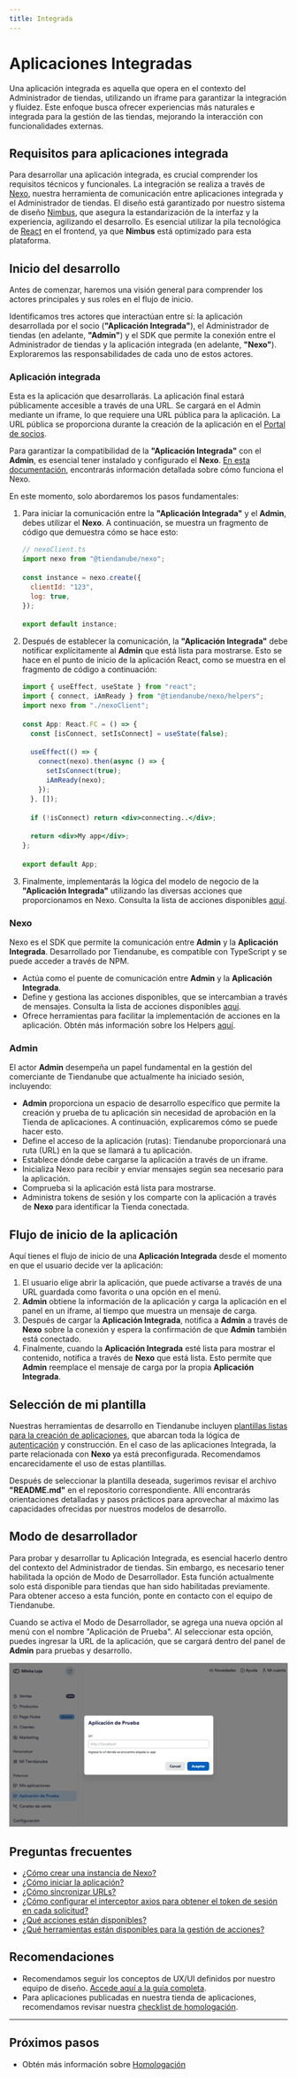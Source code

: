 ```yaml
---
title: Integrada
---
```


# Aplicaciones Integradas

Una aplicación integrada es aquella que opera en el contexto del Administrador de tiendas, utilizando un iframe para garantizar la integración y fluidez. Este enfoque busca ofrecer experiencias más naturales e integrada para la gestión de las tiendas, mejorando la interacción con funcionalidades externas.

## Requisitos para aplicaciones integrada

Para desarrollar una aplicación integrada, es crucial comprender los requisitos técnicos y funcionales. La integración se realiza a través de [Nexo](../developer-tools//nexo.md), nuestra herramienta de comunicación entre aplicaciones integrada y el Administrador de tiendas. El diseño está garantizado por nuestro sistema de diseño [Nimbus](../developer-tools/nimbus.md), que asegura la estandarización de la interfaz y la experiencia, agilizando el desarrollo. Es esencial utilizar la pila tecnológica de [React](https://react.dev) en el frontend, ya que **Nimbus** está optimizado para esta plataforma.

## Inicio del desarrollo

Antes de comenzar, haremos una visión general para comprender los actores principales y sus roles en el flujo de inicio.

Identificamos tres actores que interactúan entre sí: la aplicación desarrollada por el socio (**"Aplicación Integrada"**), el Administrador de tiendas (en adelante, **"Admin"**) y el SDK que permite la conexión entre el Administrador de tiendas y la aplicación integrada (en adelante, **"Nexo"**). Exploraremos las responsabilidades de cada uno de estos actores.

### Aplicación integrada

Esta es la aplicación que desarrollarás. La aplicación final estará públicamente accesible a través de una URL. Se cargará en el Admin mediante un iframe, lo que requiere una URL pública para la aplicación. La URL pública se proporciona durante la creación de la aplicación en el [Portal de socios](https://partners.tiendanube.com).

Para garantizar la compatibilidad de la **"Aplicación Integrada"** con el **Admin**, es esencial tener instalado y configurado el **Nexo**. [En esta documentación](../developer-tools//nexo.md), encontrarás información detallada sobre cómo funciona el Nexo.

En este momento, solo abordaremos los pasos fundamentales:

1. Para iniciar la comunicación entre la **"Aplicación Integrada"** y el **Admin**, debes utilizar el **Nexo**. A continuación, se muestra un fragmento de código que demuestra cómo se hace esto:

   ```jsx
   // nexoClient.ts
   import nexo from "@tiendanube/nexo";

   const instance = nexo.create({
     clientId: "123",
     log: true,
   });

   export default instance;
   ```

2. Después de establecer la comunicación, la **"Aplicación Integrada"** debe notificar explícitamente al **Admin** que está lista para mostrarse. Esto se hace en el punto de inicio de la aplicación React, como se muestra en el fragmento de código a continuación:

   ```jsx
   import { useEffect, useState } from "react";
   import { connect, iAmReady } from "@tiendanube/nexo/helpers";
   import nexo from "./nexoClient";

   const App: React.FC = () => {
     const [isConnect, setIsConnect] = useState(false);

     useEffect(() => {
       connect(nexo).then(async () => {
         setIsConnect(true);
         iAmReady(nexo);
       });
     }, []);

     if (!isConnect) return <div>connecting..</div>;

     return <div>My app</div>;
   };

   export default App;
   ```

3. Finalmente, implementarás la lógica del modelo de negocio de la **"Aplicación Integrada"** utilizando las diversas acciones que proporcionamos en Nexo. Consulta la lista de acciones disponibles [aquí](../developer-tools/nexo.md#actions).

### Nexo

Nexo es el SDK que permite la comunicación entre **Admin** y la **Aplicación Integrada**. Desarrollado por Tiendanube, es compatible con TypeScript y se puede acceder a través de NPM.

- Actúa como el puente de comunicación entre **Admin** y la **Aplicación Integrada**.
- Define y gestiona las acciones disponibles, que se intercambian a través de mensajes. Consulta la lista de acciones disponibles [aquí](../developer-tools/nexo.md#actions).
- Ofrece herramientas para facilitar la implementación de acciones en la aplicación. Obtén más información sobre los Helpers [aquí](../developer-tools/nexo.md#helpers).

### Admin

El actor **Admin** desempeña un papel fundamental en la gestión del comerciante de Tiendanube que actualmente ha iniciado sesión, incluyendo:

- **Admin** proporciona un espacio de desarrollo específico que permite la creación y prueba de tu aplicación sin necesidad de aprobación en la Tienda de aplicaciones. A continuación, explicaremos cómo se puede hacer esto.
- Define el acceso de la aplicación (rutas): Tiendanube proporcionará una ruta (URL) en la que se llamará a tu aplicación.
- Establece dónde debe cargarse la aplicación a través de un iframe.
- Inicializa Nexo para recibir y enviar mensajes según sea necesario para la aplicación.
- Comprueba si la aplicación está lista para mostrarse.
- Administra tokens de sesión y los comparte con la aplicación a través de **Nexo** para identificar la Tienda conectada.

## Flujo de inicio de la aplicación

Aquí tienes el flujo de inicio de una **Aplicación Integrada** desde el momento en que el usuario decide ver la aplicación:

1. El usuario elige abrir la aplicación, que puede activarse a través de una URL guardada como favorita o una opción en el menú.
2. **Admin** obtiene la información de la aplicación y carga la aplicación en el panel en un iframe, al tiempo que muestra un mensaje de carga.
3. Después de cargar la **Aplicación Integrada**, notifica a **Admin** a través de **Nexo** sobre la conexión y espera la confirmación de que **Admin** también está conectado.
4. Finalmente, cuando la **Aplicación Integrada** esté lista para mostrar el contenido, notifica a través de **Nexo** que está lista. Esto permite que **Admin** reemplace el mensaje de carga por la propia **Aplicación Integrada**.

## Selección de mi plantilla

Nuestras herramientas de desarrollo en Tiendanube incluyen [plantillas listas para la creación de aplicaciones](../developer-tools/templates#tipos-de-template), que abarcan toda la lógica de [autenticación](../applications/overview#autenticando-seu-aplicativo) y construcción. En el caso de las aplicaciones Integrada, la parte relacionada con **Nexo** ya está preconfigurada. Recomendamos encarecidamente el uso de estas plantillas.

Después de seleccionar la plantilla deseada, sugerimos revisar el archivo **"README.md"** en el repositorio correspondiente. Allí encontrarás orientaciones detalladas y pasos prácticos para aprovechar al máximo las capacidades ofrecidas por nuestros modelos de desarrollo.

## Modo de desarrollador

Para probar y desarrollar tu Aplicación Integrada, es esencial hacerlo dentro del contexto del Administrador de tiendas. Sin embargo, es necesario tener habilitada la opción de Modo de Desarrollador. Esta función actualmente solo está disponible para tiendas que han sido habilitadas previamente. Para obtener acceso a esta función, ponte en contacto con el equipo de Tiendanube.

Cuando se activa el Modo de Desarrollador, se agrega una nueva opción al menú con el nombre "Aplicación de Prueba". Al seleccionar esta opción, puedes ingresar la URL de la aplicación, que se cargará dentro del panel de **Admin** para pruebas y desarrollo.

![Modo de desarrollo](../../../../../static/img/dev-mode.png "Modo de desarrollo")

## Preguntas frecuentes

- [¿Cómo crear una instancia de Nexo?](../developer-tools/nexo#create-a-nexo-instance)
- [¿Cómo iniciar la aplicación?](../developer-tools/nexo#check-if-the-app-is-connected)
- [¿Cómo sincronizar URLs?](../developer-tools/nexo#enable-route-synchronization)
- [¿Cómo configurar el interceptor axios para obtener el token de sesión en cada solicitud?](../developer-tools/nexo#get-session-token)
- [¿Qué acciones están disponibles?](../developer-tools/nexo#actions)
- [¿Qué herramientas están disponibles para la gestión de acciones?](../developer-tools/nexo#helpers)

## Recomendaciones

- Recomendamos seguir los conceptos de UX/UI definidos por nuestro equipo de diseño. [Accede aquí a la guía completa](../design-guidelines/overview.md).
- Para aplicaciones publicadas en nuestra tienda de aplicaciones, recomendamos revisar nuestra [checklist de homologación](../homologation/overview.md).

---

## Próximos pasos

- Obtén más información sobre [Homologación](../homologation/overview.md)
